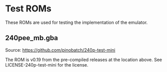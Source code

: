 # Test ROMs

These ROMs are used for testing the implementation of the emulator.

## 240pee_mb.gba

Source: https://github.com/pinobatch/240p-test-mini

The ROM is v0.19 from the pre-compiled releases at the location above.
See LICENSE-240p-test-mini for the license.